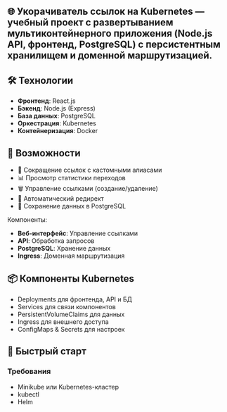 ## 🌐 Укорачиватель ссылок на Kubernetes — учебный проект с развертыванием мультиконтейнерного приложения (Node.js API, фронтенд, PostgreSQL) с персистентным хранилищем и доменной маршрутизацией. 

## 🛠️ Технологии

- **Фронтенд**: React.js
- **Бэкенд**: Node.js (Express)
- **База данных**: PostgreSQL
- **Оркестрация**: Kubernetes
- **Контейнеризация**: Docker

## 🌟 Возможности

- 🔗 Сокращение ссылок с кастомными алиасами
- 📊 Просмотр статистики переходов
- 🗑️ Управление ссылками (создание/удаление)
- 🔄 Автоматический редирект
- 💾 Сохранение данных в PostgreSQL

Компоненты:
- **Веб-интерфейс**: Управление ссылками
- **API**: Обработка запросов
- **PostgreSQL**: Хранение данных
- **Ingress**: Доменная маршрутизация

## 📦 Компоненты Kubernetes

- Deployments для фронтенда, API и БД
- Services для связи компонентов
- PersistentVolumeClaims для данных
- Ingress для внешнего доступа
- ConfigMaps & Secrets для настроек

## 🚀 Быстрый старт

### Требования
- Minikube или Kubernetes-кластер
- kubectl
- Helm 